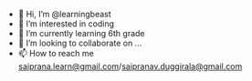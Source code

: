 - 👋 Hi, I’m @learningbeast
- 👀 I’m interested in coding
- 🌱 I’m currently learning 6th grade
- 💞️ I’m looking to collaborate on ...
- 📫 How to reach me saiprana.learn@gmail.com/saipranav.duggirala@gmail.com

<!---
learningbeast/learningbeast is a ✨ special ✨ repository because its `README.md` (this file) appears on your GitHub profile.
You can click the Preview link to take a look at your changes.
--->
